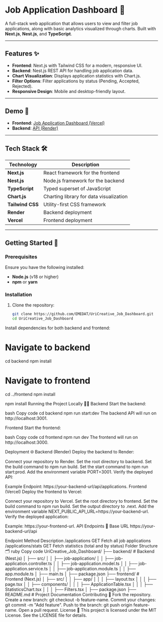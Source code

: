 # Job Application Dashboard 📝

A full-stack web application that allows users to view and filter job applications, along with basic analytics visualized through charts. Built with **Next.js**, **Nest.js**, and **TypeScript**.

---

## Features ✨

- **Frontend**: Next.js with Tailwind CSS for a modern, responsive UI.
- **Backend**: Nest.js REST API for handling job application data.
- **Chart Visualization**: Displays application statistics with Chart.js.
- **Filter Options**: Filter applications by status (Pending, Accepted, Rejected).
- **Responsive Design**: Mobile and desktop-friendly layout.

---

## Demo 🚀

- **Frontend**: [Job Application Dashboard (Vercel)](https://uri-creative-job-dashboard-8sod.vercel.app/)
- **Backend**: [API (Render)](https://uricreative-job-dashboard-backend.onrender.com/api/applications)

---

## Tech Stack 🛠️

| **Technology** | **Description**                              |
| -------------- | -------------------------------------------- |
| **Next.js**    | React framework for the frontend             |
| **Nest.js**    | Node.js framework for the backend            |
| **TypeScript** | Typed superset of JavaScript                 |
| **Chart.js**   | Charting library for data visualization      |
| **Tailwind CSS** | Utility-first CSS framework                 |
| **Render**     | Backend deployment                           |
| **Vercel**     | Frontend deployment                          |

---

## Getting Started 🚦

### Prerequisites

Ensure you have the following installed:

- **Node.js** (v18 or higher)
- **npm** or **yarn**

### Installation

1. Clone the repository:
   ```bash
   git clone https://github.com/EMEDAT/UriCreative_Job_Dashboard.git
   cd UriCreative_Job_Dashboard
Install dependencies for both backend and frontend:
# Navigate to backend
cd backend
npm install

# Navigate to frontend
cd ../frontend
npm install

npm install
Running the Project Locally 🏃‍♂️
Backend
Start the backend:

bash
Copy code
cd backend
npm run start:dev
The backend API will run on http://localhost:3001.

Frontend
Start the frontend:

bash
Copy code
cd frontend
npm run dev
The frontend will run on http://localhost:3000.

Deployment 🌐
Backend (Render)
Deploy the backend to Render:

Connect your repository to Render.
Set the root directory to backend.
Set the build command to npm run build.
Set the start command to npm run start:prod.
Add the environment variable PORT=3001.
Verify the deployed API:

Example Endpoint: https://your-backend-url/api/applications.
Frontend (Vercel)
Deploy the frontend to Vercel:

Connect your repository to Vercel.
Set the root directory to frontend.
Set the build command to npm run build.
Set the output directory to .next.
Add the environment variable NEXT_PUBLIC_API_URL=https://your-backend-url.
Verify the deployed application:

Example: https://your-frontend-url.
API Endpoints 🔗
Base URL
https://your-backend-url/api

Endpoint	Method	Description
/applications	GET	Fetch all job applications
/applications/stats	GET	Fetch statistics (total and by status)
Folder Structure 🗂️
ruby
Copy code
UriCreative_Job_Dashboard/
├── backend/              # Backend (Nest.js)
│   ├── src/
│   │   ├── job-application/
│   │       ├── job-application.controller.ts
│   │       ├── job-application.model.ts
│   │       ├── job-application.service.ts
│   │       ├── job-application.module.ts
│   │   ├── app.module.ts
│   ├── main.ts
│   ├── package.json
├── frontend/             # Frontend (Next.js)
│   ├── src/
│   │   ├── app/
│   │   │   ├── layout.tsx
│   │   │   ├── page.tsx
│   │   ├── components/
│   │   │   ├── ApplicationTable.tsx
│   │   │   ├── StatisticsChart.tsx
│   │   │   ├── Filters.tsx
│   ├── package.json
├── README.md             # Project Documentation
Contributing 🤝
Fork the repository.
Create a new branch: git checkout -b feature-name.
Commit your changes: git commit -m "Add feature".
Push to the branch: git push origin feature-name.
Open a pull request.
License 📄
This project is licensed under the MIT License. See the LICENSE file for details.
